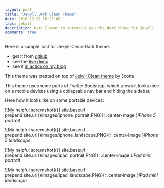```yaml
---
layout: post
title: "Jekyll Dark Clean Theme"
date: 2016-12-01 16:25:06
tags: jekyll
description: Here I want to introduce you the dark theme for Jekyll.
comments: true
---
```


Here is a sample post for Jekyll-Clean-Dark theme. 

* get it from [github](https://github.com/streetturtle/jekyll-clean-dark)
* see the [live demo](http://pavelmakhov.com/jekyll-clean-dark)
* see it [in action on my blog](http://pavelmakhov.com)

This theme was created on top of [Jekyll Clean theme](https://scotte.github.io) by Scotte.

This theme uses some parts of Twitter Bootstrap, which allows it looks nice on a mobile devices using a collapsable nav bar and hiding the sidebar.

Here how it looks like on some portable devices:

![My helpful screenshot]({{ site.baseurl | prepend:site.url}}/images/iphone_portrait.PNG){: .center-image }*iPhone 5 portrait*

![My helpful screenshot]({{ site.baseurl | prepend:site.url}}/images/iphone_landscape.PNG){: .center-image }*iPhone 5 landscape*

![My helpful screenshot]({{ site.baseurl | prepend:site.url}}/images/ipad_portrait.PNG){: .center-image }*iPad mini portrait*

![My helpful screenshot]({{ site.baseurl | prepend:site.url}}/images/ipad_landscape.PNG){: .center-image }*iPad mini landscape*